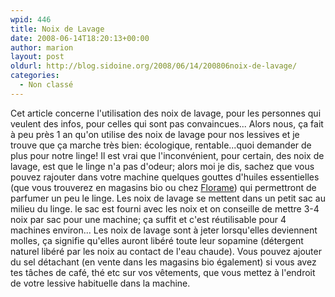 ```yaml
---
wpid: 446
title: Noix de Lavage
date: 2008-06-14T18:20:13+00:00
author: marion
layout: post
oldurl: http://blog.sidoine.org/2008/06/14/200806noix-de-lavage/
categories:
  - Non classé
---
```

Cet article concerne l'utilisation des noix de lavage, pour les personnes qui veulent des infos, pour celles qui sont pas convaincues... Alors nous, ça fait à peu près 1 an qu'on utilise des noix de lavage pour nos lessives et je trouve que ça marche très bien: écologique, rentable...quoi demander de plus pour notre linge! Il est vrai que l'inconvénient, pour certain, des noix de lavage, est que le linge n'a pas d'odeur; alors moi je dis, sachez que vous pouvez rajouter dans votre machine quelques gouttes d'huiles essentielles (que vous trouverez en magasins bio ou chez [Florame](http://www.florame.com/)) qui permettront de parfumer un peu le linge. Les noix de lavage se mettent dans un petit sac au milieu du linge. le sac est fourni avec les noix et on conseille de mettre 3-4 noix par sac pour une machine; ça suffit et c'est réutilisable pour 4 machines environ... Les noix de lavage sont à jeter lorsqu'elles deviennent molles, ça signifie qu'elles auront libéré toute leur sopamine (détergent naturel libéré par les noix au contact de l'eau chaude). Vous pouvez ajouter du sel détachant (en vente dans les magasins bio également) si vous avez tes tâches de café, thé etc sur vos vêtements, que vous mettez à l'endroit de votre lessive habituelle dans la machine.